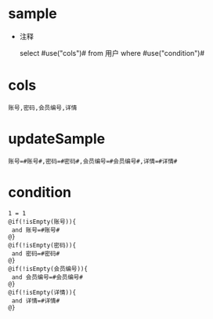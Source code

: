 sample
===
* 注释

	select #use("cols")# from 用户  where  #use("condition")#

cols
===
	账号,密码,会员编号,详情

updateSample
===
	
	账号=#账号#,密码=#密码#,会员编号=#会员编号#,详情=#详情#

condition
===

	1 = 1  
	@if(!isEmpty(账号)){
	 and 账号=#账号#
	@}
	@if(!isEmpty(密码)){
	 and 密码=#密码#
	@}
	@if(!isEmpty(会员编号)){
	 and 会员编号=#会员编号#
	@}
	@if(!isEmpty(详情)){
	 and 详情=#详情#
	@}
	
	